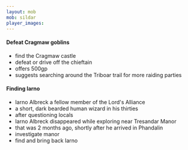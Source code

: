 ```yaml
---
layout: mob
mob: sildar
player_images:
---
```



#### Defeat Cragmaw goblins

* find the Cragmaw castle
* defeat or drive off the chieftain
* offers 500gp
* suggests searching around the Triboar trail for more raiding parties

#### Finding Iarno

* Iarno Albreck a fellow member of the Lord's Alliance
* a short, dark bearded human wizard in his thirties
* after questioning locals
* Iarno Albreck disappeared while exploring near Tresandar Manor
* that was 2 months ago, shortly after he arrived in Phandalin
* investigate manor
* find and bring back Iarno
